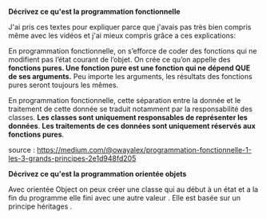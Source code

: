 **Décrivez ce qu'est la programmation fonctionnelle**



J'ai pris ces textes pour expliquer parce que j'avais pas très bien compris même avec les vidéos  et j'ai mieux compris grâce a ces explications: 

En programmation fonctionnelle, on s’efforce de coder des fonctions qui ne modifient pas l’état courant de l’objet. On crée ce qu’on appelle des **fonctions pures. Une fonction pure est une fonction qui ne dépend QUE de ses arguments.** Peu importe les arguments, les résultats des fonctions pures seront toujours les mêmes.

En programmation fonctionnelle, cette séparation entre la donnée et le traitement de cette donnée se traduit notamment par la responsabilité des classes. **Les classes sont uniquement responsables de représenter les données**. **Les traitements de ces données sont uniquement réservés aux fonctions pures**. 

source : https://medium.com/@owayalex/programmation-fonctionnelle-1-les-3-grands-principes-2e1d948fd205

**Décrivez ce qu'est la programmation orientée objets**

Avec orientée Object on peux créer une classe qui au début à un état et a la fin du programme elle fini avec une autre valeur . Elle est basée sur un principe héritages .















